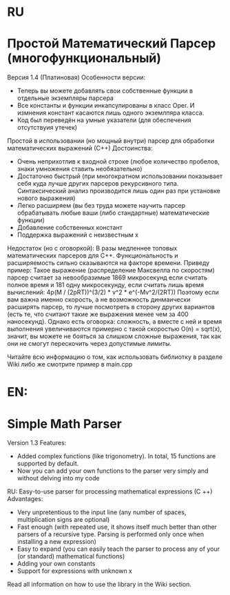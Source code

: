 # RU
# Простой Математический Парсер (многофункциональный)

Версия 1.4 (Платиновая)
Особенности версии:
- Теперь вы можете добавлять свои собственные функции в отдельные экземпляры парсера
- Все константы и функции инкапсулированы в класс Oper. И измнения констант касаются лишь одного экземлпяра класса.
- Код был переведён на умные указатели (для обеспечения отсутствуия утечек)

Простой в использовании (но мощный внутри) парсер  для обработки математических выражений (С++) 
Достоинства:
- Очень неприхотлив к входной строке (любое количество пробелов, знаки умножения ставить необязательно)
- Достаточно быстрый (при многократном использовании показывает себя куда лучше других парсеров рекурсивного типа. Синтаксический анализ производится лишь один раз при установке нового выражения)
- Легко расширяем (вы без труда можете научить парсер обрабатывать любые ваши (либо стандартные) математические функции)
- Добавление собственных констант
- Поддержка выражений с неизвестным x

Недостаток (но с оговоркой):
В разы медленнее топовых математических парсеров для C++. Функциональность и расширяемость сильно сказываются на факторе времени.
Приведу пример: 
Такое выражение (распределение Максвелла по скоростям) парсер считает за невообразимые 1869 микросекунд если считать полное время и 181 одну микросекунду, если считать лишь время вычислений: 
4p(M / (2pRT))^(3/2) * v^2 * e^(-Mv^2/(2RT))
Поэтому если вам важна именно скорость, а не возможность динмаически расширять парсер, то лучше посмотреть в сторону других вариантов (есть те, что считают такие же выражения менее чем за 400 наносекунд).
Однако есть оговорка: сложность, а вместе с ней и время выполнения увеличиваются примерно с такой скоростью O(n) = sqrt(x), значит, вы можете не бояться за слишком сложные выражения, так как они не смогут перескочить через допустимые лимиты.


Читайте всю информацию о том, как использовать библиотку в разделе Wiki либо же смотрите пример в main.cpp


# EN:
# Simple Math Parser

Version 1.3
Features:
- Added complex functions (like trigonometry). In total, 15 functions are supported by default.
- Now you can add your own functions to the parser very simply and without delving into my code

RU:
Easy-to-use parser for processing mathematical expressions (C ++)
Advantages:
- Very unpretentious to the input line (any number of spaces, multiplication signs are optional)
- Fast enough (with repeated use, it shows itself much better than other parsers of a recursive type. Parsing is performed only once when installing a new expression)
- Easy to expand (you can easily teach the parser to process any of your (or standard) mathematical functions)
- Adding your own constants
- Support for expressions with unknown x

Read all information on how to use the library in the Wiki section.
